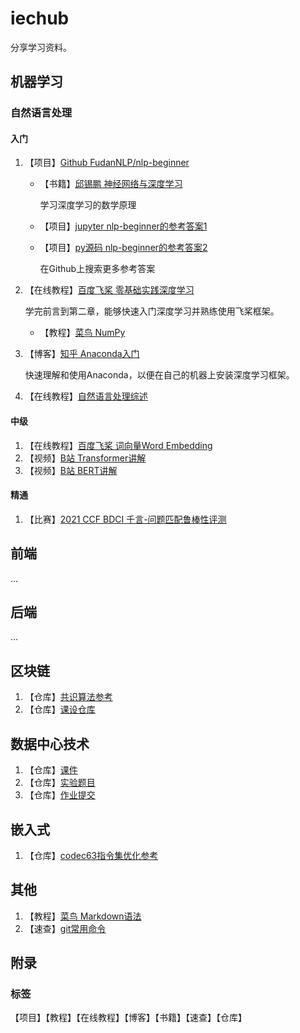 # iechub
分享学习资料。



## 机器学习

### 自然语言处理

#### 入门

1. 【项目】[Github FudanNLP/nlp-beginner](https://github.com/FudanNLP/nlp-beginner)

   - 【书籍】[邱锡鹏 神经网络与深度学习](https://nndl.github.io/nndl-book.pdf)

     学习深度学习的数学原理

   - 【项目】[jupyter nlp-beginner的参考答案1](https://github.com/htfhxx/nlp-beginner_solution)

   - 【项目】[py源码 nlp-beginner的参考答案2](https://github.com/0oTedo0/NLP-Beginner)

     在Github上搜索更多参考答案

2. 【在线教程】[百度飞桨 零基础实践深度学习](https://www.paddlepaddle.org.cn/tutorials/projectdetail/1990733)

   学完前言到第二章，能够快速入门深度学习并熟练使用飞桨框架。

   - 【教程】[菜鸟 NumPy](https://www.runoob.com/numpy/numpy-tutorial.html)

3. 【博客】[知乎 Anaconda入门](https://zhuanlan.zhihu.com/p/348120084)

   快速理解和使用Anaconda，以便在自己的机器上安装深度学习框架。

4. 【在线教程】[自然语言处理综述](https://www.paddlepaddle.org.cn/tutorials/projectdetail/2201245)

#### 中级

1. 【在线教程】[百度飞桨 词向量Word Embedding](https://www.paddlepaddle.org.cn/tutorials/projectdetail/2201246)
2. 【视频】[B站 Transformer讲解](https://www.bilibili.com/video/BV1Di4y1c7Zm)
3. 【视频】[B站 BERT讲解](https://www.bilibili.com/video/BV1Ey4y1874y)

#### 精通

1. 【比赛】[2021 CCF BDCI 千言-问题匹配鲁棒性评测](https://aistudio.baidu.com/aistudio/competition/detail/116/0/introduction)



## 前端

...



## 后端

...



## 区块链

1. 【仓库】[共识算法参考](https://github.com/corgi-kx/blockchain_consensus_algorithm)
2. 【仓库】[课设仓库](https://github.com/coder-yuzhiwei/Blockchain)

## 数据中心技术

1. 【仓库】[课件](https://github.com/cs-course/data-center-course)
2. 【仓库】[实验题目](https://github.com/ShiZhan/obs-tutorial)
3. 【仓库】[作业提交](https://github.com/cs-course/data-center-course-assignment-2021)



## 嵌入式

1. 【仓库】[codec63指令集优化参考](https://github.com/qxy65535/homework)



## 其他

1. 【教程】[菜鸟 Markdown语法](https://www.runoob.com/markdown/md-tutorial.html)
2. 【速查】[git常用命令](https://github.com/arslanbilal/git-cheat-sheet)





## 附录

### 标签

【项目】【教程】【在线教程】【博客】【书籍】【速查】【仓库】

